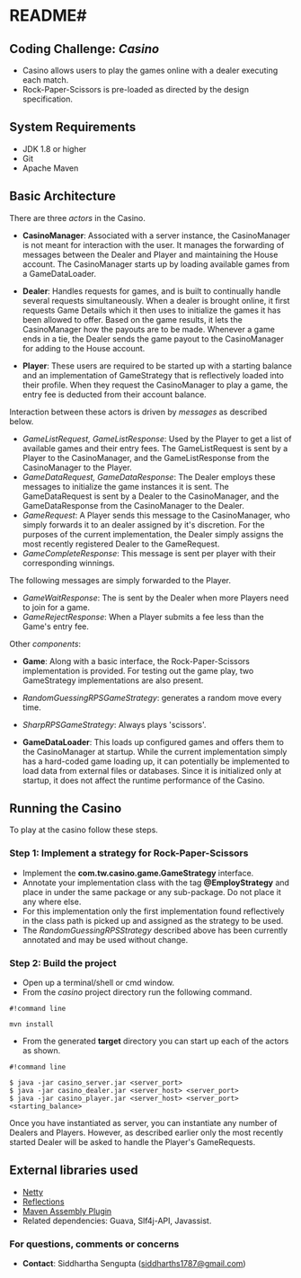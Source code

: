 # README#

## Coding Challenge: ***Casino*** ##
* Casino allows users to play the games online with a dealer executing each match.
* Rock-Paper-Scissors is pre-loaded as directed by the design specification.

## System Requirements ##
* JDK 1.8 or higher
* Git
* Apache Maven

## Basic Architecture ##
There are three *actors* in the Casino.

* **CasinoManager**: Associated with a server instance, the CasinoManager is not meant for interaction with the user. It manages the forwarding of messages between the Dealer and Player and maintaining the House account. The CasinoManager starts up by loading available games from a GameDataLoader.

* **Dealer**: Handles requests for games, and is built to continually handle several requests simultaneously. When a dealer is brought online, it first requests Game Details which it then uses to initialize the games it has been allowed to offer. Based on the game results, it lets the CasinoManager how the payouts are to be made. Whenever a game ends in a tie, the Dealer sends the game payout to the CasinoManager for adding to the House account. 

* **Player**: These users are required to be started up with a starting balance and an implementation of GameStrategy that is reflectively loaded into their profile. When they request the CasinoManager to play a game, the entry fee is deducted from their account balance.

Interaction between these actors is driven by *messages* as described below.

* *GameListRequest, GameListResponse*: Used by the Player to get a list of available games and their entry fees. The GameListRequest is sent by a Player to the CasinoManager, and the GameListResponse from the CasinoManager to the Player.
* *GameDataRequest, GameDataResponse*: The Dealer employs these messages to initialize the game instances it is sent. The GameDataRequest is sent by a Dealer to the CasinoManager, and the GameDataResponse from the CasinoManager to the Dealer.
* *GameRequest*: A Player sends this message to the CasinoManager, who simply forwards it to an dealer assigned by it's discretion. For the purposes of the current implementation, the Dealer simply assigns the most recently registered Dealer to the GameRequest.
* *GameCompleteResponse*: This message is sent per player with their corresponding winnings.

The following messages are simply forwarded to the Player.
* *GameWaitResponse*: The is sent by the Dealer when more Players need to join for a game.
* *GameRejectResponse*: When a Player submits a fee less than the Game's entry fee.

Other *components*:

* **Game**: Along with a basic interface, the Rock-Paper-Scissors implementation is provided. For testing out the game play, two GameStrategy implementations are also present.
* *RandomGuessingRPSGameStrategy*: generates a random move every time.
* *SharpRPSGameStrategy*: Always plays 'scissors'.

* **GameDataLoader**: This loads up configured games and offers them to the CasinoManager at startup. While the current implementation simply has a hard-coded game loading up, it can potentially be implemented to load data from external files or databases. Since it is initialized only at startup, it does not affect the runtime performance of the Casino.

## Running the Casino ##

To play at the casino follow these steps.

### Step 1: Implement a strategy for Rock-Paper-Scissors ###
* Implement the **com.tw.casino.game.GameStrategy** interface.
* Annotate your implementation class with the tag **@EmployStrategy** and place in under the same package or any sub-package. Do not place it any where else.
* For this implementation only the first implementation found reflectively in the class path is picked up and assigned as the strategy to be used.
* The *RandomGuessingRPSStrategy* described above has been currently annotated and may be used without change.

### Step 2: Build the project ###
* Open up a terminal/shell or cmd window. 
* From the *casino* project directory run the following command.

```
#!command line

mvn install
```

* From the generated **target** directory you can start up each of the actors as shown.

```
#!command line

$ java -jar casino_server.jar <server_port>
$ java -jar casino_dealer.jar <server_host> <server_port>
$ java -jar casino_player.jar <server_host> <server_port> <starting_balance>
```
Once you have instantiated as server, you can instantiate any number of Dealers and Players. However, as described earlier only the most recently started Dealer will be asked to handle the Player's GameRequests.


## External libraries used ##
* [Netty](http://netty.io)
* [Reflections](https://github.com/ronmamo/reflections)
* [Maven Assembly Plugin](http://maven.apache.org/plugins/maven-assembly-plugin/)
* Related dependencies: Guava, Slf4j-API, Javassist.

### For questions, comments or concerns ###
* **Contact**: Siddhartha Sengupta (siddharths1787@gmail.com)